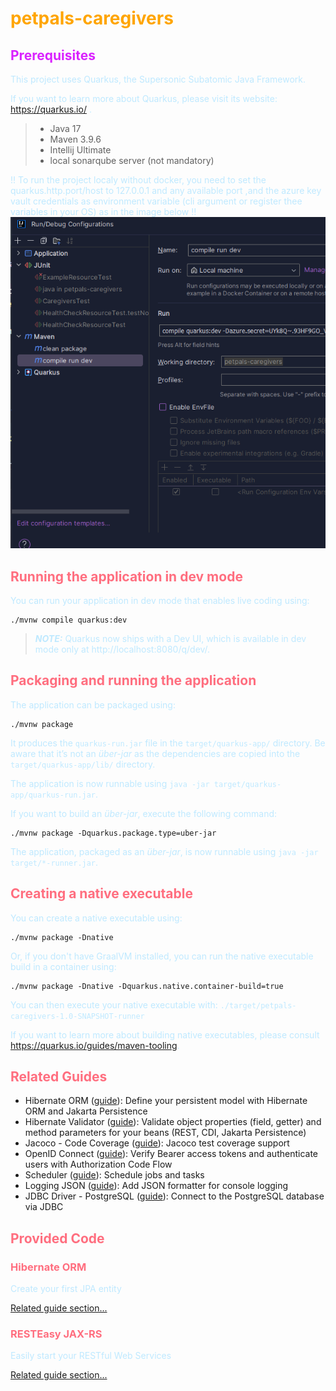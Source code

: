 <style>
r { color: Red }
o { color: Orange }
g { color: Green }
b {color: #ff6e7f}
c { color: #DA22FF}
p {color:#bfe9ff}
</style>


# <o>petpals-caregivers</o>
## <c>Prerequisites</c>
This project uses Quarkus, the Supersonic Subatomic Java Framework.

If you want to learn more about Quarkus, please visit its website: https://quarkus.io/ .
> - Java 17
> - Maven 3.9.6
> - Intellij Ultimate
> - local sonarqube server (not mandatory)

!! To run the project localy without docker, you need to set the quarkus.http.port/host to 127.0.0.1 and any available port ,and the azure key vault credentials as environment variable (cli argument or register thee variables in your OS) as in the image below !!
![img.png](readme-resources/quarkus-local-settings.png)

## <b>Running the application in dev mode</b>

You can run your application in dev mode that enables live coding using:

```shell script
./mvnw compile quarkus:dev
```

> **_NOTE:_**  Quarkus now ships with a Dev UI, which is available in dev mode only at http://localhost:8080/q/dev/.

## <b>Packaging and running the application</b>

The application can be packaged using:

```shell script
./mvnw package
```

It produces the `quarkus-run.jar` file in the `target/quarkus-app/` directory.
Be aware that it’s not an _über-jar_ as the dependencies are copied into the `target/quarkus-app/lib/` directory.

The application is now runnable using `java -jar target/quarkus-app/quarkus-run.jar`.

If you want to build an _über-jar_, execute the following command:

```shell script
./mvnw package -Dquarkus.package.type=uber-jar
```

The application, packaged as an _über-jar_, is now runnable using `java -jar target/*-runner.jar`.

## <b>Creating a native executable</b>

You can create a native executable using:

```shell script
./mvnw package -Dnative
```

Or, if you don't have GraalVM installed, you can run the native executable build in a container using:

```shell script
./mvnw package -Dnative -Dquarkus.native.container-build=true
```

You can then execute your native executable with: `./target/petpals-caregivers-1.0-SNAPSHOT-runner`

If you want to learn more about building native executables, please consult https://quarkus.io/guides/maven-tooling.

## <b>Related Guides</b>

- Hibernate ORM ([guide](https://quarkus.io/guides/hibernate-orm)): Define your persistent model with Hibernate ORM and
  Jakarta Persistence
- Hibernate Validator ([guide](https://quarkus.io/guides/validation)): Validate object properties (field, getter) and
  method parameters for your beans (REST, CDI, Jakarta Persistence)
- Jacoco - Code Coverage ([guide](https://quarkus.io/guides/tests-with-coverage)): Jacoco test coverage support
- OpenID Connect ([guide](https://quarkus.io/guides/security-openid-connect)): Verify Bearer access tokens and
  authenticate users with Authorization Code Flow
- Scheduler ([guide](https://quarkus.io/guides/scheduler)): Schedule jobs and tasks
- Logging JSON ([guide](https://quarkus.io/guides/logging#json-logging)): Add JSON formatter for console logging
- JDBC Driver - PostgreSQL ([guide](https://quarkus.io/guides/datasource)): Connect to the PostgreSQL database via JDBC

## <b>Provided Code

### Hibernate ORM</b>

Create your first JPA entity

[Related guide section...](https://quarkus.io/guides/hibernate-orm)

### <b>RESTEasy JAX-RS</b>

Easily start your RESTful Web Services

[Related guide section...](https://quarkus.io/guides/getting-started#the-jax-rs-resources)
